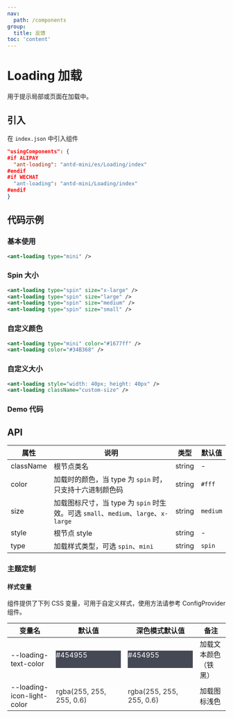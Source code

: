 ```yaml
---
nav:
  path: /components
group:
  title: 反馈
toc: 'content'
---
```


# Loading 加载

用于提示局部或页面在加载中。

## 引入

在 `index.json` 中引入组件

```json
"usingComponents": {
#if ALIPAY
  "ant-loading": "antd-mini/es/Loading/index"
#endif
#if WECHAT
  "ant-loading": "antd-mini/Loading/index"
#endif
}
```

## 代码示例

### 基本使用

```xml
<ant-loading type="mini" />
```

### Spin 大小

```xml
<ant-loading type="spin" size="x-large" />
<ant-loading type="spin" size="large" />
<ant-loading type="spin" size="medium" />
<ant-loading type="spin" size="small" />
```

### 自定义颜色

```xml
<ant-loading type="mini" color="#1677ff" />
<ant-loading color="#34B368" />
```

### 自定义大小

```xml
<ant-loading style="width: 40px; height: 40px" />
<ant-loading className="custom-size" />
```

### Demo 代码

<code src='../../demo/pages/Loading/index' noChangeButton></code>

## API

| 属性      | 说明                                                                               | 类型   | 默认值   |
| --------- | ---------------------------------------------------------------------------------- | ------ | -------- |
| className | 根节点类名                                                                         | string | -        |
| color     | 加载时的颜色，当 type 为 `spin` 时，只支持十六进制颜色码                           | string | `#fff`   |
| size      | 加载图标尺寸，当 type 为 `spin` 时生效。可选 `small`、`medium`、`large`、`x-large` | string | `medium` |
| style     | 根节点 style                                                                       | string | -        |
| type      | 加载样式类型，可选 `spin`、`mini`                                                  | string | `spin`   |

### 主题定制

#### 样式变量

组件提供了下列 CSS 变量，可用于自定义样式，使用方法请参考 ConfigProvider 组件。

| 变量名                     | 默认值                                                                                                                              | 深色模式默认值                                                                                                                      | 备注                 |
| -------------------------- | ----------------------------------------------------------------------------------------------------------------------------------- | ----------------------------------------------------------------------------------------------------------------------------------- | -------------------- |
| --loading-text-color       | <div style="width: 150px; height: 40px; background-color: #454955; color: #ffffff;">#454955</div>                                   | <div style="width: 150px; height: 40px; background-color: #454955; color: #ffffff;">#454955</div>                                   | 加载文本颜色（铁黑） |
| --loading-icon-light-color | <div style="width: 150px; height: 40px; background-color: rgba(255, 255, 255, 0.6); color: #333333;">rgba(255, 255, 255, 0.6)</div> | <div style="width: 150px; height: 40px; background-color: rgba(255, 255, 255, 0.6); color: #333333;">rgba(255, 255, 255, 0.6)</div> | 加载图标浅色         |
